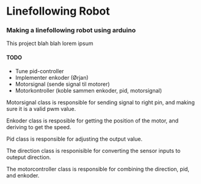 # Linefollowing Robot

### Making a linefollowing robot using arduino
This project blah blah lorem ipsum

#### TODO
* Tune pid-controller
* Implementer enkoder (Ørjan)
* Motorsignal (sende signal til motorer)
* Motorkontroller (koble sammen enkoder, pid, motorsignal)

Motorsignal class is responsible for sending signal to right pin, and making sure it is a valid pwm value.

Enkoder class is resposible for getting the position of the motor, and deriving to get the speed.

Pid class is responsible for adjusting the output value.

The direction class is responisible for converting the sensor inputs to outeput direction.

The motorcontroller class is responsible for combining the direction, pid, and enkoder.